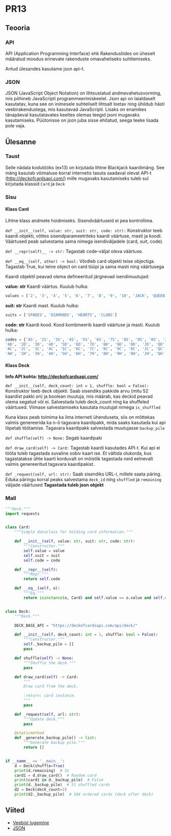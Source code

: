 # PR13

## Teooria

### API

API (Application Programming Interface) ehk Rakendusliides on üheselt määratud moodus
erinevate rakenduste omavaheliseks suhtlemiseks. 

Antud ülesandes kasutame json api-t.

### JSON

JSON (JavaScript Object Notation) on lihtsustatud andmevahetusvorming, mis põhineb JavaScripti programmeerimiskeelel.
Json api on laialdaselt kasutatav, kuna see on inimesele suhteliselt lihtsalt loetav ning ühildub hästi veebirakendustega, mis kasutavad JavaScripti.
Lisaks on enamikes tänapäeval kasutatavates keeltes olemas teegid jsoni mugavaks kasutamiseks.
Püütonisse on json juba sisse ehitatud, seega teeke lisada pole vaja.

## Ülesanne

### Taust

Selle nädala kodutööks (ex13) on kirjutada lihtne Blackjack kaardimäng.
See mäng kasutab võimaluse korral internetis tasuta saadaval olevat API-t (http://deckofcardsapi.com/) 
mille mugavaks kasutamiseks tuleb sul kirjutada klassid `Card` ja `Deck`

### Sisu

#### Klass Card
Lihtne klass andmete hoidmiseks. Sisendväärtuseid ei pea kontrollima.

`def __init__(self, value: str, suit: str, code: str):`
Konstruktor teeb kaardi objekti, võttes sisendparameetriteks kaardi väärtuse, masti ja koodi. Väärtused peab salvestama sama nimega isendiväljadele (card, suit, code).

`def __repr(self)__ -> str:`
Tagastab code-väljal oleva väärtuse.

`def __eq__(self, other) -> bool:`
Võrdleb card objekti teise objectiga. Tagastab True, kui teine object on card tüüpi ja sama masti ning väärtusega


Kaardi objektil peavad olema defineeritud järgnevad isendimuutujad:

**value: str**
Kaardi väärtus. Kuulub hulka:

```python
values = ['2', '3', '4', '5', '6', '7', '8', '9', '10', 'JACK', 'QUEEN', 'KING', 'ACE']
```

**suit: str**
Kaardi mast. Kuulub hulka:

```python
suits = ['SPADES', 'DIAMONDS', 'HEARTS', 'CLUBS']
```

**code: str**
Kaardi kood. Kood kombineerib kaardi väärtuse ja masti. Kuulub hulka:
````python
codes = {'AS', '2S', '3S', '4S', '5S', '6S', '7S', '8S', '9S', '0S', 'JS', 'QS', 'KS',
'AD', '2D', '3D', '4D', '5D', '6D', '7D', '8D', '9D', '0D', 'JD', 'QD', 'KD',
'AC', '2C', '3C', '4C', '5C', '6C', '7C', '8C', '9C', '0C', 'JC', 'QC', 'KC',
'AH', '2H', '3H', '4H', '5H', '6H', '7H', '8H', '9H', '0H', 'JH', 'QH', 'KH'}
````

#### Klass Deck

**Info API kohta:  http://deckofcardsapi.com/**

`def __init__(self, deck_count: int = 1, shuffle: bool = False):` Konstruktor teeb deck objekti. Saab sisendiks pakkide
 arvu (mitu 52 kaardist pakki on) ja boolean muutuja, mis määrab, kas deckid peavad olema segatud või ei.
 Salvestada tuleb deck_count ning ka shuffeled väärtused. Viimase salvestamiseks kasutata muutujat nimega
 `is_shuffled`
 
 Kuna klass peab toimima ka ilma interneti ühenduseta, siis on mõttekas valmis genereerida ka n-ö tagavara
 kaardipakk, mida saaks kasutada kui api lõpetab töötamise. Tagavara kaardipakk salvestada muutujasse `backup_pile`
 
 `def shuffle(self) -> None:` Segab kaardipaki
 
 `def draw_card(self) -> Card:` Tagastab kaardi kasutades API-t. Kui api ei tööta tuleb tagastada suvaline sobiv kaart
 ise. Et vältida olukorda, kus tagastatakse ühte kaarti korduvalt on mõistlik tagastada neid eelnevalt 
 valmis genereeritud tagavara kaardipakist.
 
 `def _request(self, url: str):` Saab sisendiks URL-i, millele saata päring.
 Eduka päringu korral peaks salvestama `deck_id` ning `shuffled` ja `remaining` väljade väärtused
 **Tagastada tuleb json objekt**

### Mall

```python
"""Deck."""
import requests


class Card:
    """Simple dataclass for holding card information."""

    def __init__(self, value: str, suit: str, code: str):
        """Constructor."""
        self.value = value
        self.suit = suit
        self.code = code

    def __repr__(self):
        """Repr."""
        return self.code

    def __eq__(self, o):
        """Eq."""
        return isinstance(o, Card) and self.value == o.value and self.suit == o.suit and self.code == o.code


class Deck:
    """Deck."""

    DECK_BASE_API = "https://deckofcardsapi.com/api/deck/"

    def __init__(self, deck_count: int = 1, shuffle: bool = False):
        """Constructor."""
        self._backup_pile = []
        pass

    def shuffle(self) -> None:
        """Shuffle the deck."""
        pass

    def draw_card(self) -> Card:
        """
        Draw card from the deck.

        :return: card instance.
        """
        pass

    def _request(self, url: str):
        """Update deck."""
        pass

    @staticmethod
    def _generate_backup_pile() -> list:
        """Generate backup pile."""
        return []


if __name__ == '__main__':
    d = Deck(shuffle=True)
    print(d.remaining)  # 52
    card1 = d.draw_card()  # Random card
    print(card1 in d._backup_pile)  # False
    print(d._backup_pile)  # 51 shuffled cards
    d2 = Deck(deck_count=2)
    print(d2._backup_pile)  # 104 ordered cards (deck after deck)

```

## Viited

* [Veebist lugemine](https://ained.ttu.ee/pydoc/http_requests.html)
* [JSON](https://ained.ttu.ee/pydoc/json.html)
